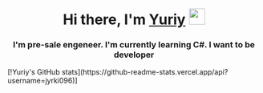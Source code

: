 <h1 align="center">Hi there, I'm <a href="https://daniilshat.ru/" target="_blank">Yuriy</a> 
<img src="https://github.com/blackcater/blackcater/raw/main/images/Hi.gif" height="32"/></h1>
<h3 align="center">I'm pre-sale engeneer. I'm currently learning C#. I want to be developer</h3>
[!Yuriy's GitHub stats](https://github-readme-stats.vercel.app/api?username=jyrki096)]
